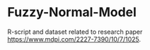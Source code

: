 # Fuzzy-Normal-Model

R-script and dataset related to research paper https://www.mdpi.com/2227-7390/10/7/1025.
